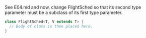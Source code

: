 See E04.md and now, change FlightSched so that its second type parameter must be a subclass of its first type parameter.
```java
class FlightSched<T, V extends T> {
  // Body of class is then placed here.
}
```
